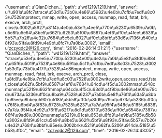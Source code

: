 {'username': u'QianDichen_', 'path': u'wd1219/1219.html', 'answer': u'\u901a\u8fc7strace\u53d1\u73b0\u4e86\u5982\u4e0b\u7cfb\u7edf\u8c03\u7528mprotect,  mmap,  write,  open,  access, munmap, read, fstat, brk, execve, arch_prctl, close\u3002\u5927\u81f4\u4e0a\u53ef\u4ee5\u770b\u5230\u6539\u7a0b\u5e8f\u5e94\u8be5\u662f\u6253\u5f00\u6587\u4ef6\uff0c\u4fee\u6539\u5b57\u7b26\u4e32\u7684\u5c5e\u6027\uff0c\u8bfb\u53d6\u7136\u540e\u8f93\u51fa\u8fd9\u4e9b\u8fc7\u7a0b\u3002', 'email': u'zczyqdc2@126.com', 'time': '2016-02-26:14:31:21'}
{"username": "QianDichen_", "path": "wd1219/1219.html", "answer": "strace\u53ef\u4ee5\u770b\u5230\u4e00\u4e2a\u7a0b\u5e8f\u8fd0\u884c\u65f6\u5019\u7528\u4e86\u591a\u5c11\u7cfb\u7edf\u8c03\u7528\u3002\u53d1\u73b0\u4f7f\u7528\u4e86mprotect,  mmap,  write,  open,  access, munmap, read, fstat, brk, execve, arch_prctl, close, \u8fd9\u4e9b\u7cfb\u7edf\u8c03\u7528\u3002write,open,access,read,fstat,close\u662f\u5bf9\u6587\u4ef6\u7684\u64cd\u4f5c\u3002mmap\u548cmunmap\u5219\u662fmmap\u64cd\u4f5c\u63d0\u4f9b\u4e86\u4e00\u79cd\u673a\u5236\uff0c\u8ba9\u7528\u6237\u7a0b\u5e8f\u76f4\u63a5\u8bbf\u95ee\u8bbe\u5907\u5185\u5b58\uff0c\u8fd9\u79cd\u673a\u5236\uff0c\u76f8\u6bd4\u8f83\u5728\u7528\u6237\u7a7a\u95f4\u548c\u5185\u6838\u7a7a\u95f4\u4e92\u76f8\u62f7\u8d1d\u6570\u636e\uff0c\u6548\u7387\u66f4\u9ad8\u3002munmap\u5219\u91ca\u653e\u8fd9\u4e9b\u5185\u5b58\u3002\u8fd9\u91cc\u5e94\u8be5\u662f\u5bf9\u8f93\u51fa\u5b57\u7b26\u4e32\u7684\u8bbf\u95ee\u3002brk\u5219\u662f\u5206\u914d\u5185\u5b58\uff0c", "email": "zczyqdc2@126.com", "time": "2016-02-26:14:43:05"}